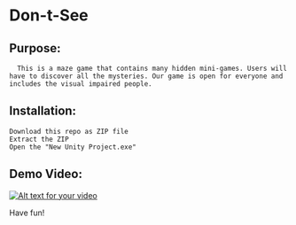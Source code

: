 # Don-t-See

## Purpose: 
      This is a maze game that contains many hidden mini-games. Users will have to discover all the mysteries. Our game is open for everyone and includes the visual impaired people.
        
  ## Installation:
    Download this repo as ZIP file
    Extract the ZIP
    Open the "New Unity Project.exe"
 
 ## Demo Video:
 [![Alt text for your video](https://img.youtube.com/vi/bhHuIiqo1fw/0.jpg)](https://youtu.be/bhHuIiqo1fw)

 Have fun!
